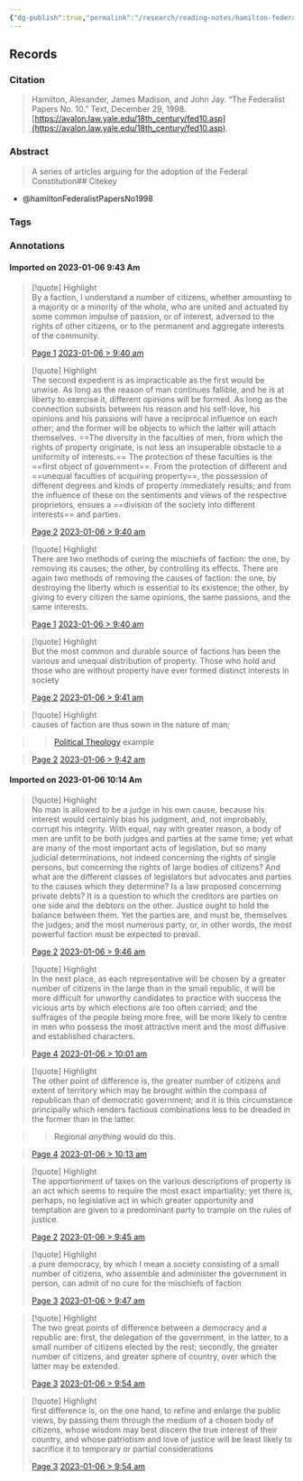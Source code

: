 ```yaml
---
{"dg-publish":true,"permalink":"/research/reading-notes/hamilton-federalist-papers-no1998/","tags":["gardenEntry"]}
---
```



## Records

### Citation

> Hamilton, Alexander, James Madison, and John Jay. “The Federalist Papers No. 10.” Text, December 29, 1998. [https://avalon.law.yale.edu/18th_century/fed10.asp](https://avalon.law.yale.edu/18th_century/fed10.asp).

### Abstract

> A series of articles arguing for the adoption of the Federal Constitution## Citekey
- @hamiltonFederalistPapersNo1998

### Tags

### Annotations



#### Imported on 2023-01-06 9:43 Am

> [!quote] Highlight  
> By a faction, I understand a number of citizens, whether amounting to a majority or a minority of the whole, who are united and actuated by some common impulse of passion, or of interest, adversed to the rights of other citizens, or to the permanent and aggregate interests of the community.
>
> [Page 1](zotero://open-pdf/library/items/8AZZE379?page=1) [2023-01-06 > 9:40 am](2023-01-06#9:40%20am)

> [!quote] Highlight  
> The second expedient is as impracticable as the first would be unwise. As long as the reason of man continues fallible, and he is at liberty to exercise it, different opinions will be formed. As long as the connection subsists between his reason and his self-love, his opinions and his passions will have a reciprocal influence on each other; and the former will be objects to which the latter will attach themselves. ==The diversity in the faculties of men, from which the rights of property originate, is not less an insuperable obstacle to a uniformity of interests.== The protection of these faculties is the ==first object of government==. From the protection of different and ==unequal faculties of acquiring property==, the possession of different degrees and kinds of property immediately results; and from the influence of these on the sentiments and views of the respective proprietors, ensues a ==division of the society into different interests== and parties.
>
> [Page 2](zotero://open-pdf/library/items/8AZZE379?page=2) [2023-01-06 > 9:40 am](2023-01-06#9:40%20am)

> [!quote] Highlight  
> There are two methods of curing the mischiefs of faction: the one, by removing its causes; the other, by controlling its effects. There are again two methods of removing the causes of faction: the one, by destroying the liberty which is essential to its existence; the other, by giving to every citizen the same opinions, the same passions, and the same interests.
>
> [Page 1](zotero://open-pdf/library/items/8AZZE379?page=1) [2023-01-06 > 9:40 am](2023-01-06#9:40%20am)

> [!quote] Highlight  
> But the most common and durable source of factions has been the various and unequal distribution of property. Those who hold and those who are without property have ever formed distinct interests in society
>
> [Page 2](zotero://open-pdf/library/items/8AZZE379?page=2) [2023-01-06 > 9:41 am](2023-01-06#9:41%20am)

> [!quote] Highlight  
> causes of faction are thus sown in the nature of man;

>> [Political Theology](../Ideas/political%20theology.md) example

>
> [Page 2](zotero://open-pdf/library/items/8AZZE379?page=2) [2023-01-06 > 9:42 am](2023-01-06#9:42%20am)

#### Imported on 2023-01-06 10:14 Am

> [!quote] Highlight  
> No man is allowed to be a judge in his own cause, because his interest would certainly bias his judgment, and, not improbably, corrupt his integrity. With equal, nay with greater reason, a body of men are unfit to be both judges and parties at the same time; yet what are many of the most important acts of legislation, but so many judicial determinations, not indeed concerning the rights of single persons, but concerning the rights of large bodies of citizens? And what are the different classes of legislators but advocates and parties to the causes which they determine? Is a law proposed concerning private debts? It is a question to which the creditors are parties on one side and the debtors on the other. Justice ought to hold the balance between them. Yet the parties are, and must be, themselves the judges; and the most numerous party, or, in other words, the most powerful faction must be expected to prevail.
>
> [Page 2](zotero://open-pdf/library/items/8AZZE379?page=2) [2023-01-06 > 9:46 am](2023-01-06#9:46%20am)

> [!quote] Highlight  
> In the next place, as each representative will be chosen by a greater number of citizens in the large than in the small republic, it will be more difficult for unworthy candidates to practice with success the vicious arts by which elections are too often carried; and the suffrages of the people being more free, will be more likely to centre in men who possess the most attractive merit and the most diffusive and established characters.
>
> [Page 4](zotero://open-pdf/library/items/8AZZE379?page=4) [2023-01-06 > 10:01 am](2023-01-06#10:01%20am)

> [!quote] Highlight  
> The other point of difference is, the greater number of citizens and extent of territory which may be brought within the compass of republican than of democratic government; and it is this circumstance principally which renders factious combinations less to be dreaded in the former than in the latter.

>> Regional *anything* would do this.

>
> [Page 4](zotero://open-pdf/library/items/8AZZE379?page=4) [2023-01-06 > 10:13 am](2023-01-06#10:13%20am)

> [!quote] Highlight  
> The apportionment of taxes on the various descriptions of property is an act which seems to require the most exact impartiality; yet there is, perhaps, no legislative act in which greater opportunity and temptation are given to a predominant party to trample on the rules of justice.
>
> [Page 2](zotero://open-pdf/library/items/8AZZE379?page=2) [2023-01-06 > 9:45 am](2023-01-06#9:45%20am)

> [!quote] Highlight  
> a pure democracy, by which I mean a society consisting of a small number of citizens, who assemble and administer the government in person, can admit of no cure for the mischiefs of faction
>
> [Page 3](zotero://open-pdf/library/items/8AZZE379?page=3) [2023-01-06 > 9:47 am](2023-01-06#9:47%20am)

> [!quote] Highlight  
> The two great points of difference between a democracy and a republic are: first, the delegation of the government, in the latter, to a small number of citizens elected by the rest; secondly, the greater number of citizens, and greater sphere of country, over which the latter may be extended.
>
> [Page 3](zotero://open-pdf/library/items/8AZZE379?page=3) [2023-01-06 > 9:54 am](2023-01-06#9:54%20am)

> [!quote] Highlight  
> first difference is, on the one hand, to refine and enlarge the public views, by passing them through the medium of a chosen body of citizens, whose wisdom may best discern the true interest of their country, and whose patriotism and love of justice will be least likely to sacrifice it to temporary or partial considerations
>
> [Page 3](zotero://open-pdf/library/items/8AZZE379?page=3) [2023-01-06 > 9:54 am](2023-01-06#9:54%20am)




